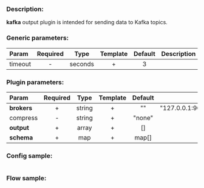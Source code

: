 ### Description:

**kafka** output plugin is intended for sending data to Kafka topics.


### Generic parameters:

| Param   | Required |  Type   | Template | Default | Description |
|:--------|:--------:|:-------:|:--------:|:-------:|:------------|
| timeout |    -     | seconds |    +     |    3    |             |



### Plugin parameters:

| Param       | Required |  Type  | Template | Default |                Example                 | Description |
|:------------|:--------:|:------:|:--------:|:-------:|:--------------------------------------:|:------------|
| **brokers** |    +     | string |    +     |   ""    | "127.0.0.1:9092,host.example.com:1111" |             |
| compress    |    -     | string |    +     | "none"  |                 "zstd"                 |             |
| **output**  |    +     | array  |    +     |   []    |                ["news"]                |             |
| **schema**  |    +     |  map   |    +     |  map[]  |              see example               |             |


### Config sample:

```toml

```

### Flow sample:

```yaml
```